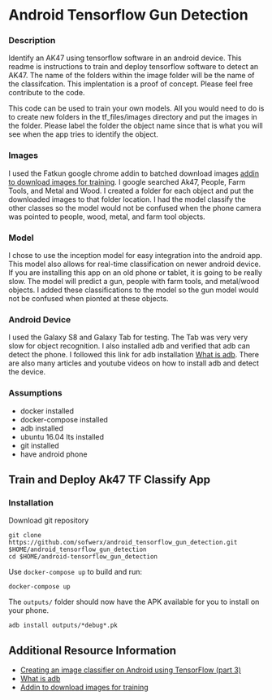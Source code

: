 # Android Tensorflow Gun Detection

### Description
Identify an AK47 using tensorflow software in an android device. This readme is  instructions to train and deploy tensorflow software to detect an AK47. The name of the folders within the image folder will be the name of the classifcation. This implentation is a proof of concept. Please feel free contribute to the code.

This code can be used to train your own models. All you would need to do is to create new folders in the tf_files/images directory and put the images in the folder. Please label the folder the object name since that is what you will see when the app tries to identify the object. 

### Images
I used the Fatkun google chrome addin to batched download images [addin to download images for training](https://www.pcsteps.com/5170-mass-download-images-chrome/). I google searched Ak47, People, Farm Tools, and Metal and Wood. I created a folder for each object and put the downloaded images to that folder location. I had the model classify the other classes so the model would not be confused when the phone camera was pointed to people, wood, metal, and farm tool objects. 

### Model
I chose to use the inception model for easy integration into the android app. This model also allows for real-time classification on newer android device. If you are installing this app on an old phone or tablet, it is going to be really slow. The model will predict  a gun, people with farm tools, and metal/wood objects. I added these classifications to the model so the gun model would not be confused when pionted at these objects.

### Android Device
I used the Galaxy S8 and Galaxy Tab for testing. The Tab was very very slow for object recognition. I also installed adb and verified that adb can detect the phone. I followed this link for adb installation [What is adb](https://developer.android.com/studio/command-line/adb.html#move). There are also many articles and youtube videos on how to install adb and detect the device.



### Assumptions
* docker installed
* docker-compose installed
* adb installed
* ubuntu 16.04 lts installed
* git installed
* have android phone


## Train and Deploy Ak47 TF Classify App
### Installation

Download git repository

```
git clone https://github.com/sofwerx/android_tensorflow_gun_detection.git $HOME/android_tensorflow_gun_detection
cd $HOME/android-tensorflow_gun_detection

```

Use `docker-compose up` to build and run:

```
docker-compose up
```

The `outputs/` folder should now have the APK available for you to install on your phone.

```
adb install outputs/*debug*.pk
```

## Additional Resource Information

* [Creating an image classifier on Android using TensorFlow (part 3)](https://medium.com/@daj/creating-an-image-classifier-on-android-using-tensorflow-part-3-215d61cb5fcd)
* [What is adb](https://developer.android.com/studio/command-line/adb.html#move)
* [Addin to download images for training](https://www.pcsteps.com/5170-mass-download-images-chrome/)

